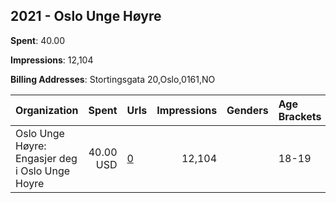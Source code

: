 ## 2021 - Oslo Unge Høyre 
**Spent**: 40.00

**Impressions**: 12,104

**Billing Addresses**: Stortingsgata 20,Oslo,0161,NO

|Organization|Spent|Urls|Impressions|Genders|Age Brackets|Country Codes|
|:---|---:|:---|---:|:---|:---|:---|
|Oslo Unge Høyre: Engasjer deg i Oslo Unge Hoyre|40.00 USD|[0](https://www.snap.com/political-ads/asset/d912bdf99e84a30cc5aaf4561b38b85570cf95b3920537892ac17544578c33e3?mediaType=mp4)|12,104||18-19|norway|
